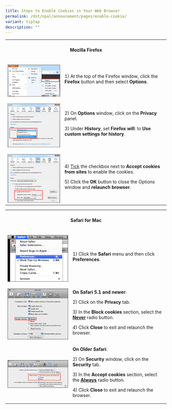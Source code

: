 ```yaml
---
title: Steps to Enable Cookies in Your Web Browser
permalink: /dst/npal/annoucement/pages/enable-cookie/
variant: tiptap
description: ""
---
```

<table>
<tbody>
<tr>
<th rowspan="1" colspan="2">
<h4>Mozilla Firefox</h4>
</th>
</tr>
<tr>
<td rowspan="1" colspan="1">
<p></p>
<div class="isomer-image-wrapper">
<img style="width: 100%" height="auto" width="100%" alt="options" src="/images/enablecookie_ff_1.gif">
</div>
</td>
<td rowspan="1" colspan="1">
<p>1) At the top of the Firefox window, click the <strong>Firefox</strong> button
and then select <strong>Options</strong>.</p>
</td>
</tr>
<tr>
<td rowspan="1" colspan="1">
<p></p>
<div class="isomer-image-wrapper">
<img style="width: 100%" height="auto" width="100%" alt="remember history" src="/images/enablecookie_ff_2.gif">
</div>
</td>
<td rowspan="1" colspan="1">
<p>2) On<strong> Options</strong> window, click on the <strong>Privacy</strong> panel.</p>
<p>3) Under <strong>History</strong>, set <strong>Firefox will</strong>: to <strong>Use custom settings for history</strong>.</p>
</td>
</tr>
<tr>
<td rowspan="1" colspan="1">
<p></p>
<div class="isomer-image-wrapper">
<img style="width: 100%" height="auto" width="100%" alt="accept cookies" src="/images/enablecookie_ff_3.gif">
</div>
</td>
<td rowspan="1" colspan="1">
<p>4) <u>Tick</u> the checkbox next to <strong>Accept cookies from sites</strong> to
enable the cookies.</p>
<p>5) Click the <strong>OK</strong> button to close the Options window and <strong>relaunch browser</strong>.</p>
</td>
</tr>
</tbody>
</table>
<table>
<tbody>
<tr>
<th rowspan="1" colspan="2">
<h4>Safari for Mac</h4>
</th>
</tr>
<tr>
<td rowspan="1" colspan="1">
<p></p>
<div class="isomer-image-wrapper">
<img style="width: 100%" height="auto" width="100%" alt="safari preferences" src="/images/enablecookie_safari_1.gif">
</div>
</td>
<td rowspan="1" colspan="1">
<p>1) Click the <strong>Safari</strong> menu and then click <strong>Preferences</strong>.</p>
</td>
</tr>
<tr>
<td rowspan="1" colspan="1">
<p></p>
<div class="isomer-image-wrapper">
<img style="width: 100%" height="auto" width="100%" alt="safari accept cookies" src="/images/enablecookie_safari_2a.gif">
</div>
</td>
<td rowspan="1" colspan="1">
<p><strong>On Safari 5.1 and newer</strong>:</p>
<p>2) Click on the <strong>Privacy </strong>tab.</p>
<p>3) In the <strong>Block cookies</strong> section, select the <strong><u>Never</u></strong> radio
button.</p>
<p>4) Click<strong> Close </strong>to exit and relaunch the browser.</p>
</td>
</tr>
<tr>
<td rowspan="1" colspan="1">
<p></p>
<div class="isomer-image-wrapper">
<img style="width: 100%" height="auto" width="100%" alt="safari enable cookie" src="/images/enablecookie_safari_2b.gif">
</div>
</td>
<td rowspan="1" colspan="1">
<p><strong>On Older Safari</strong>:</p>
<p>2) On<strong> Security </strong>window, click on the <strong>Security </strong>tab.</p>
<p>3) In the <strong>Accept cookies</strong> section, select the <strong><u>Always</u></strong> radio
button.</p>
<p>4) Click<strong> Close </strong>to exit and relaunch the browser.</p>
</td>
</tr>
</tbody>
</table>
<p></p>